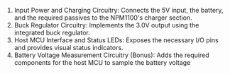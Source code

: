 1.	Input Power and Charging Circuitry: Connects the 5V input, the battery, and the required passives to the NPM1100's charger section.
2.	Buck Regulator Circuitry: Implements the 3.0V output using the integrated buck regulator.
3.	Host MCU Interface and Status LEDs: Exposes the necessary I/O pins and provides visual status indicators.
4.	Battery Voltage Measurement Circuitry (Bonus): Adds the required components for the host MCU to sample the battery voltage
